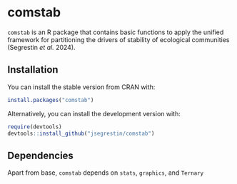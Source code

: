 comstab
================

`comstab` is an R package that contains basic functions to apply the
unified framework for partitioning the drivers of stability of
ecological communities (Segrestin <i>et al.</i> 2024).

## Installation

You can install the stable version from CRAN with:

``` r
install.packages("comstab")
```

Alternatively, you can install the development version with:

``` r
require(devtools)
devtools::install_github("jsegrestin/comstab")
```

## Dependencies

Apart from base, `comstab` depends on `stats`, `graphics`, and `Ternary`
